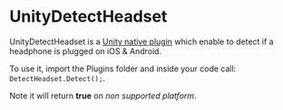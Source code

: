 UnityDetectHeadset
==================

UnityDetectHeadset is a [Unity native plugin](http://docs.unity3d.com/Manual/NativePlugins.html) which enable to detect if a headphone is plugged on iOS & Android.

To use it, import the Plugins folder and inside your code call: `DetectHeadset.Detect();`.

Note it will return **true** on *non supported platform*.
